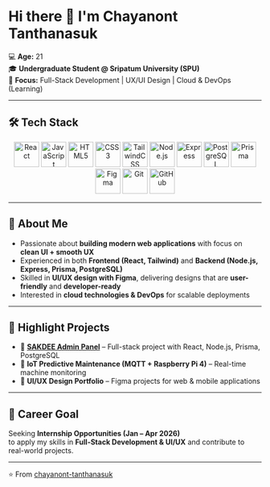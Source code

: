 # Hi there 👋 I'm Chayanont Tanthanasuk

💻 **Age:** 21  
🎓 **Undergraduate Student @ Sripatum University (SPU)**  
🌱 **Focus:** Full-Stack Development | UX/UI Design | Cloud & DevOps (Learning)  

---

## 🛠 Tech Stack  

<p align="center">
  <!-- Frontend -->
  <img src="https://cdn.jsdelivr.net/gh/devicons/devicon/icons/react/react-original.svg" width="50" height="50" alt="React"/>
  <img src="https://cdn.jsdelivr.net/gh/devicons/devicon/icons/javascript/javascript-original.svg" width="50" height="50" alt="JavaScript"/>
  <img src="https://cdn.jsdelivr.net/gh/devicons/devicon/icons/html5/html5-original.svg" width="50" height="50" alt="HTML5"/>
  <img src="https://cdn.jsdelivr.net/gh/devicons/devicon/icons/css3/css3-original.svg" width="50" height="50" alt="CSS3"/>
  <img src="https://cdn.jsdelivr.net/gh/devicons/devicon/icons/tailwindcss/tailwindcss-plain.svg" width="50" height="50" alt="TailwindCSS"/>

  <!-- Backend -->
  <img src="https://cdn.jsdelivr.net/gh/devicons/devicon/icons/nodejs/nodejs-original.svg" width="50" height="50" alt="Node.js"/>
  <img src="https://cdn.jsdelivr.net/gh/devicons/devicon/icons/express/express-original.svg" width="50" height="50" alt="Express"/>
  <img src="https://cdn.jsdelivr.net/gh/devicons/devicon/icons/postgresql/postgresql-original.svg" width="50" height="50" alt="PostgreSQL"/>
  <img src="https://cdn.jsdelivr.net/gh/devicons/devicon/icons/prisma/prisma-original.svg" width="50" height="50" alt="Prisma"/>

  <!-- Tools -->
  <img src="https://cdn.jsdelivr.net/gh/devicons/devicon/icons/figma/figma-original.svg" width="50" height="50" alt="Figma"/>
  <img src="https://cdn.jsdelivr.net/gh/devicons/devicon/icons/git/git-original.svg" width="50" height="50" alt="Git"/>
  <img src="https://cdn.jsdelivr.net/gh/devicons/devicon/icons/github/github-original.svg" width="50" height="50" alt="GitHub"/>
</p>

---

## 🚀 About Me  
- Passionate about **building modern web applications** with focus on **clean UI + smooth UX**  
- Experienced in both **Frontend (React, Tailwind)** and **Backend (Node.js, Express, Prisma, PostgreSQL)**  
- Skilled in **UI/UX design with Figma**, delivering designs that are **user-friendly** and **developer-ready**  
- Interested in **cloud technologies & DevOps** for scalable deployments  

---

## 📌 Highlight Projects  
- 🔹 **[SAKDEE Admin Panel](#)** – Full-stack project with React, Node.js, Prisma, PostgreSQL  
- 🔹 **IoT Predictive Maintenance (MQTT + Raspberry Pi 4)** – Real-time machine monitoring  
- 🔹 **UI/UX Design Portfolio** – Figma projects for web & mobile applications  

---

## 🎯 Career Goal  
Seeking **Internship Opportunities (Jan – Apr 2026)**  
to apply my skills in **Full-Stack Development & UI/UX** and contribute to real-world projects.  

---

⭐️ From [chayanont-tanthanasuk](https://github.com/chayanont-tanthanasuk)
